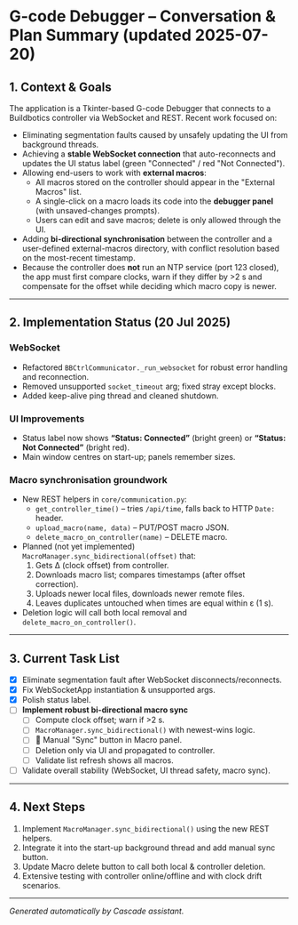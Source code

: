 # G-code Debugger – Conversation & Plan Summary (updated 2025-07-20)

## 1. Context & Goals
The application is a Tkinter-based G-code Debugger that connects to a Buildbotics controller via WebSocket and REST.  Recent work focused on:

* Eliminating segmentation faults caused by unsafely updating the UI from background threads.
* Achieving a **stable WebSocket connection** that auto-reconnects and updates the UI status label (green "Connected" / red "Not Connected").
* Allowing end-users to work with **external macros**:
  * All macros stored on the controller should appear in the "External Macros" list.
  * A single-click on a macro loads its code into the **debugger panel** (with unsaved-changes prompts).
  * Users can edit and save macros; delete is only allowed through the UI.
* Adding **bi-directional synchronisation** between the controller and a user-defined external-macros directory, with conflict resolution based on the most-recent timestamp.
* Because the controller does **not** run an NTP service (port 123 closed), the app must first compare clocks, warn if they differ by >2 s and compensate for the offset while deciding which macro copy is newer.

---

## 2. Implementation Status (20 Jul 2025)

### WebSocket
* Refactored `BBCtrlCommunicator._run_websocket` for robust error handling and reconnection.
* Removed unsupported `socket_timeout` arg; fixed stray except blocks.
* Added keep-alive ping thread and cleaned shutdown.

### UI Improvements
* Status label now shows **“Status: Connected”** (bright green) or **“Status: Not Connected”** (bright red).
* Main window centres on start-up; panels remember sizes.

### Macro synchronisation groundwork
* New REST helpers in `core/communication.py`:
  * `get_controller_time()` – tries `/api/time`, falls back to HTTP `Date:` header.
  * `upload_macro(name, data)` – PUT/POST macro JSON.
  * `delete_macro_on_controller(name)` – DELETE macro.
* Planned (not yet implemented) `MacroManager.sync_bidirectional(offset)` that:
  1. Gets Δ (clock offset) from controller.
  2. Downloads macro list; compares timestamps (after offset correction).
  3. Uploads newer local files, downloads newer remote files.
  4. Leaves duplicates untouched when times are equal within ε (1 s).
* Deletion logic will call both local removal and `delete_macro_on_controller()`.

---

## 3. Current Task List

- [x] Eliminate segmentation fault after WebSocket disconnects/reconnects.
- [x] Fix WebSocketApp instantiation & unsupported args.
- [x] Polish status label.
- [ ] **Implement robust bi-directional macro sync**
  - [ ] Compute clock offset; warn if >2 s.
  - [ ] `MacroManager.sync_bidirectional()` with newest-wins logic.
  - [ ] 🔄 Manual "Sync" button in Macro panel.
  - [ ] Deletion only via UI and propagated to controller.
  - [ ] Validate list refresh shows all macros.
- [ ] Validate overall stability (WebSocket, UI thread safety, macro sync).

---

## 4. Next Steps
1. Implement `MacroManager.sync_bidirectional()` using the new REST helpers.
2. Integrate it into the start-up background thread and add manual sync button.
3. Update Macro delete button to call both local & controller deletion.
4. Extensive testing with controller online/offline and with clock drift scenarios.

---

*Generated automatically by Cascade assistant.*
